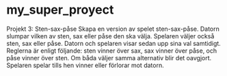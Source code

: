 # my_super_proyect
Projekt 3: Sten-sax-påse
Skapa en version av spelet sten-sax-påse.
Datorn slumpar vilken av sten, sax eller påse den ska välja.
Spelaren väljer också sten, sax eller påse.
Datorn och spelaren visar sedan upp sina val samtidigt.
Reglerna är enligt följande: sten vinner över sax, sax vinner över påse, och påse vinner över sten. Om båda väljer samma alternativ blir det oavgjort.
Spelaren spelar tills hen vinner eller förlorar mot datorn.


